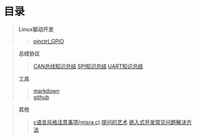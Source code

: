 # 目录
>**Linux驱动开发**
>>[pinctrl_GPIO](https://github.com/JOZOCHEN/docs/blob/master/pinctrl_GPIO.md)

>**总线协议**
>>[CAN总线知识总结](https://www.cnblogs.com/jozochen/p/8467714.html)
>>[SPI知识总结](https://www.cnblogs.com/jozochen/p/8469573.html)
>>[UART知识总结](https://www.cnblogs.com/jozochen/p/8470353.html)

>**工具**  
>>[markdown](https://github.com/JOZOCHEN/docs/blob/master/markdown.md)  
>>[github](https://github.com/JOZOCHEN/docs/blob/master/github.md)  

>**其他**
>>[c语言风格注意事项(misra c)](https://www.cnblogs.com/jozochen/p/8893549.html)
>>[提问的艺术](https://www.cnblogs.com/jozochen/p/8565233.html)
>>[嵌入式开发常见问题解决方法](https://www.cnblogs.com/jozochen/p/8541714.html)